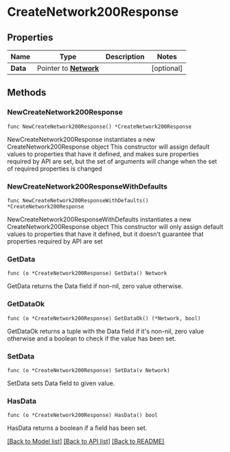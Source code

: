 # CreateNetwork200Response

## Properties

Name | Type | Description | Notes
------------ | ------------- | ------------- | -------------
**Data** | Pointer to [**Network**](Network.md) |  | [optional] 

## Methods

### NewCreateNetwork200Response

`func NewCreateNetwork200Response() *CreateNetwork200Response`

NewCreateNetwork200Response instantiates a new CreateNetwork200Response object
This constructor will assign default values to properties that have it defined,
and makes sure properties required by API are set, but the set of arguments
will change when the set of required properties is changed

### NewCreateNetwork200ResponseWithDefaults

`func NewCreateNetwork200ResponseWithDefaults() *CreateNetwork200Response`

NewCreateNetwork200ResponseWithDefaults instantiates a new CreateNetwork200Response object
This constructor will only assign default values to properties that have it defined,
but it doesn't guarantee that properties required by API are set

### GetData

`func (o *CreateNetwork200Response) GetData() Network`

GetData returns the Data field if non-nil, zero value otherwise.

### GetDataOk

`func (o *CreateNetwork200Response) GetDataOk() (*Network, bool)`

GetDataOk returns a tuple with the Data field if it's non-nil, zero value otherwise
and a boolean to check if the value has been set.

### SetData

`func (o *CreateNetwork200Response) SetData(v Network)`

SetData sets Data field to given value.

### HasData

`func (o *CreateNetwork200Response) HasData() bool`

HasData returns a boolean if a field has been set.


[[Back to Model list]](../README.md#documentation-for-models) [[Back to API list]](../README.md#documentation-for-api-endpoints) [[Back to README]](../README.md)


